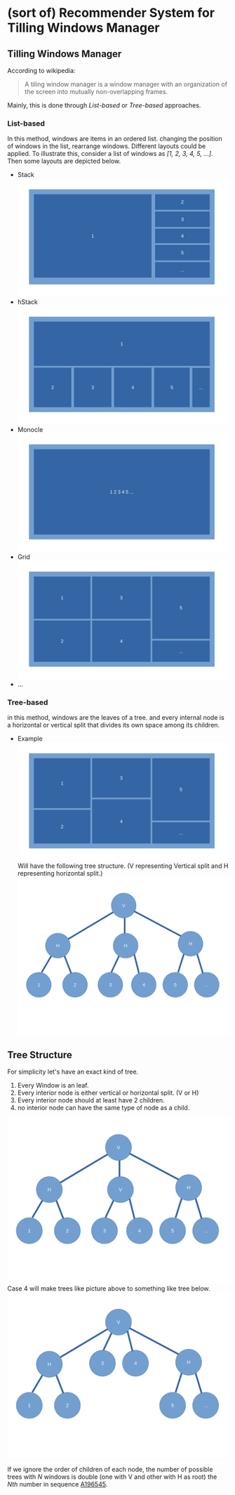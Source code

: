 # (sort of) Recommender System for Tilling Windows Manager 
## Tilling Windows Manager
According to wikipedia:
> A tiling window manager is a window manager with an organization of the screen into mutually non-overlapping frames.

Mainly, this is done through *List-based* or *Tree-based* approaches.

### List-based
In this method, windows are items in an ordered list. changing the position of windows in the list, rearrange windows. Different layouts could be applied. To illustrate this, consider a list of windows as *[1, 2, 3, 4, 5, ...]*. Then some layouts are depicted below.

* Stack
![Stack layout](pic/stack.svg)
* hStack
![hStack layout](pic/hstack.svg)
* Monocle
![Monocle layout](pic/monocle.svg)
* Grid
![Grid layout](pic/grid.svg)
* ...
### Tree-based
in this method, windows are the leaves of a tree. and every internal node is a horizontal or vertical split that divides its own space among its children.


* Example 
![Tree](pic/tree.svg)
Will have the following tree structure. (V representing Vertical split and H representing horizontal split.)
![Tree Structure](pic/treestruc.svg)

## Tree Structure 
For simplicity let's have an exact kind of tree.

1) Every Window is an leaf.
2) Every interior node is either vertical or horizontal split. (V or H)
3) Every interior node should at least have 2 children.
4) no interior node can have the same type of node as a child.

![Tree with node V have a child V](pic/treevv.svg)
Case 4 will make trees like picture above to something like tree below.
![Tree fixed one](pic/treev.svg)


If we ignore the order of children of each node, the number of possible trees with *N* windows is double (one with V and other with H as root) the *Nth* number in sequence [A196545](https://oeis.org/A196545).
